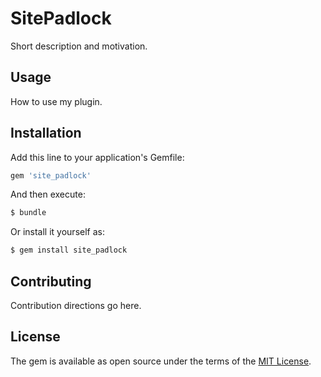 # SitePadlock
Short description and motivation.

## Usage
How to use my plugin.

## Installation
Add this line to your application's Gemfile:

```ruby
gem 'site_padlock'
```

And then execute:
```bash
$ bundle
```

Or install it yourself as:
```bash
$ gem install site_padlock
```

## Contributing
Contribution directions go here.

## License
The gem is available as open source under the terms of the [MIT License](http://opensource.org/licenses/MIT).
